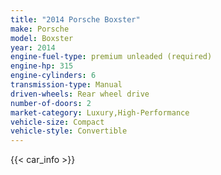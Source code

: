 ```yaml
---
title: "2014 Porsche Boxster"
make: Porsche
model: Boxster
year: 2014
engine-fuel-type: premium unleaded (required)
engine-hp: 315
engine-cylinders: 6
transmission-type: Manual
driven-wheels: Rear wheel drive
number-of-doors: 2
market-category: Luxury,High-Performance
vehicle-size: Compact
vehicle-style: Convertible
---
```


{{< car_info >}}
